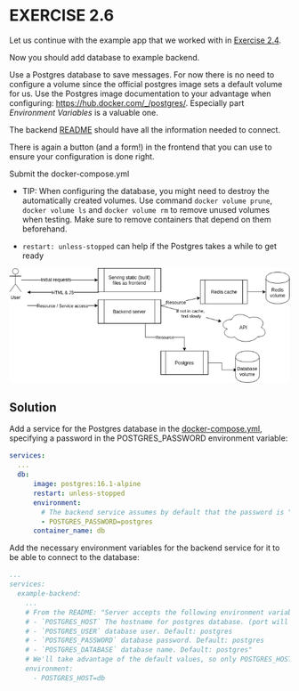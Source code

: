# EXERCISE 2.6

Let us continue with the example app that we worked with in [Exercise 2.4](../exercise-02-04-docker-compose-redis/).

Now you should add database to example backend.

Use a Postgres database to save messages. For now there is no need to configure a volume since the official postgres image sets a default volume for us. Use the Postgres image documentation to your advantage when configuring: https://hub.docker.com/_/postgres/. Especially part *Environment Variables* is a valuable one.

The backend [README](example-backend/README.md) should have all the information needed to connect.

There is again a button (and a form!) in the frontend that you can use to ensure your configuration is done right.

Submit the docker-compose.yml

- TIP: When configuring the database, you might need to destroy the automatically created volumes. Use command `docker volume prune`, `docker volume ls` and `docker volume rm` to remove unused volumes when testing. Make sure to remove containers that depend on them beforehand.

- `restart: unless-stopped` can help if the Postgres takes a while to get ready

![Backend, frontend, redis and a database](images/image.png)

## Solution

Add a service for the Postgres database in the [docker-compose.yml](docker-compose.yml), specifying a password in the POSTGRES_PASSWORD environment variable:

```yml
services:
  ...
  db:
      image: postgres:16.1-alpine
      restart: unless-stopped
      environment:
        # The backend service assumes by default that the password is "postgres", so we'll use it here.
        - POSTGRES_PASSWORD=postgres
      container_name: db
```

Add the necessary environment variables for the backend service for it to be able to connect to the database:

```yml
...
services:
  example-backend:
    ...
    # From the README: "Server accepts the following environment variables:
    # - `POSTGRES_HOST` The hostname for postgres database. (port will default to 5432 the default for Postgres)
    # - `POSTGRES_USER` database user. Default: postgres
    # - `POSTGRES_PASSWORD` database password. Default: postgres
    # - `POSTGRES_DATABASE` database name. Default: postgres"
    # We'll take advantage of the default values, so only POSTGRES_HOST needs to be set.
    environment:
      - POSTGRES_HOST=db

```
